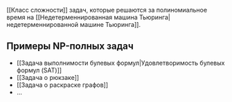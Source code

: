 [[Класс сложности]] задач, которые решаются за полиномиальное время на [[Недетерменнированная машина Тьюринга|недетерменнированной машине Тьюринга]].

## Примеры NP-полных задач

- [[Задача выполнимости булевых формул|Удовлетворимость булевых формул (SAT)]]
- [[Задача о рюкзаке]]
- [[Задача о раскраске графов]]
- ...
